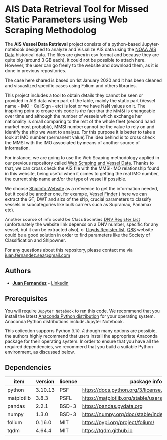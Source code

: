 # AIS Data Retrieval Tool for Missed Static Parameters using Web Scraping Methodolog

The **AIS Vessel Data Retrieval** project consists of a python-based Jupyter-notebook 
designed to analyze and Visualize AIS data using the [NOAA AIS Data](https://coast.noaa.gov/htdata/CMSP/AISDataHandler/2020/index.html) historical data. The files are given in csv format and because they are quite big (around 3 GB each), it could not be possible to attach here. However, the user can go freely to the website and download them, as it is done in previous repositories.

The case here shared is based on 1st January 2020 and it has been cleaned and visuaslized specific cases using Folium and others libraries.

This project includes a tool to obtain details they cannot be seen or provided in AIS data when part of the table, mainly the static part (Vessel name - IMO - CallSign - etc) is lost or we have NaN values on it. The inspiring point to create this code is the fact that the MMSI is changeable over time and although the number of vessels which  exchange her nationality is small comparing to the rest of the whole fleet (second hand market most probably), MMSI number cannot be the value to rely on and identify the ship we want to analyze. For this purpose it is better to take a look at IMO number (permanent value).The idea behind is to cross check the MMSI with the IMO associated by means of another source of information. 

For instance, we are going to use the Web Scaping methodology applied in our previous repository called [Web Scraping and Vessel Data](https://github.com/SeaGraphData/Web-Scraping-ShipInfo). Thanks to that, we can cross check the AIS file with the MMSI-IMO relationship found in this website, being useful when it comes to getting the real IMO number, the current ship name and/or the type of vessel if possible. 

We choose [ShipInfo Website](https://shipinfo.net) as a reference to get the information needed, but it could be another one, for example, [Vessel Finder](https://www.vesselfinder.com/vessels) ( here we can extract the GT, DWT and sizs of the ship, crucial parameters to classify vessels in subcategories like bulk carriers such as Supramax, Panamax etc). 

Another source of info could be Class Societies [DNV Register List](https://vesselregister.dnv.com/vesselregister) (unfortunately the website link depends on a DNV number, specific for any vessel, but it can be extracted also), or [Lloyds Register list](https://www.lr.org/en/about-us/who-we-are/lr-ships-in-class/). [Q88](https://www.q88.com/ViewShip.aspx?imo=9796975) website could be a good solution in order to find parameters like the Society of Classification and Shipowner.


For any questions about this repository, please contact me via juan.fernandez.sea@gmail.com

## Authors

* [**Juan Fernandez**](mailto://juan.fernandez.sea@gmail.com) - [Linkedin](https://www.linkedin.com/in/juan-fernandez-martinez/)



## Prerequisites

You will require `Jupyter Notebook` to run this code. We recommend that you install 
the latest [Anaconda Python distribution](https://www.anaconda.com/) for your 
operating system. Anaconda Python distributions include Jupyter Notebook.


This collection supports Python 3.10. Although many options are possible, the 
authors highly recommend that users install the appropriate Anaconda package 
for their operating system. In order to ensure that you have all the required 
dependencies, we recommend that you build a suitable Python environment, as 
discussed below.


## Dependencies

|item|version|licence|package info|
|---|---|---|---|
|python|3.10.13|PSF|https://docs.python.org/3/license.html|
|matplotlib|3.8.3|PSFL|https://matplotlib.org/stable/users/project/license.html|
|pandas|2.2.1|BSD-3|https://pandas.pydata.org|
|numpy|1.3.0|BSD-3|https://numpy.org/doc/stable/index.html|
|folium|0.16.0|MIT|https://pypi.org/project/folium/|
|tqdm|4.64.4|MIT|https://tqdm.github.io|





